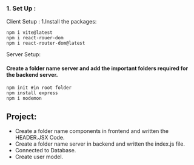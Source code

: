 ### 1. Set Up :

Client Setup :
1.Install the packages:

```
npm i vite@latest
npm i react-rouer-dom
npm i react-router-dom@latest
```

Server Setup:

#### Create a folder name server and add the important folders required for the backend server.

```
npm init #in root folder
npm install express
npm i nodemon
```

## Project:

- Create a folder name components in frontend and written the HEADER.JSX Code.
- Create a folder name server in backend and written the index.js file.
- Connected to Database.
- Create user model.
